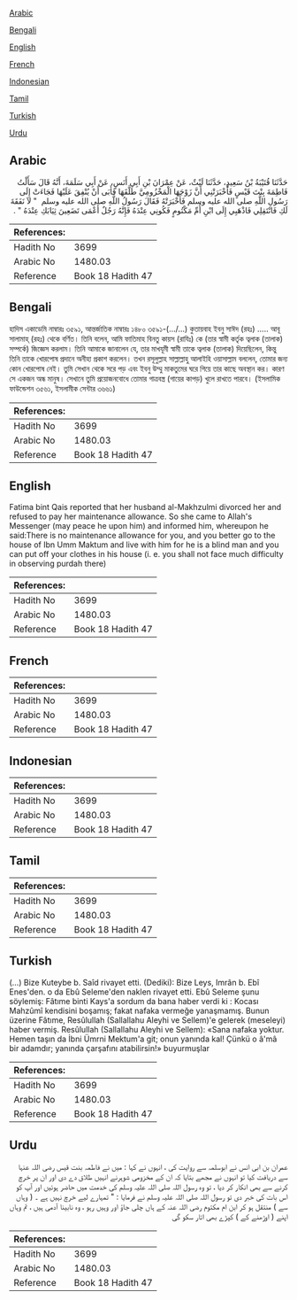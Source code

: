 [Arabic](#arabic)

[Bengali](#bengali)

[English](#english)

[French](#french)

[Indonesian](#indonesian)

[Tamil](#tamil)

[Turkish](#turkish)

[Urdu](#urdu)

## Arabic


<div dir="rtl" lang="ar" style={{fontSize:'larger',backgroundColor:'#f8f9fa',padding:20}}>
حَدَّثَنَا قُتَيْبَةُ بْنُ سَعِيدٍ، حَدَّثَنَا لَيْثٌ، عَنْ عِمْرَانَ بْنِ أَبِي أَنَسٍ، عَنْ أَبِي سَلَمَةَ، أَنَّهُ قَالَ سَأَلْتُ فَاطِمَةَ بِنْتَ قَيْسٍ فَأَخْبَرَتْنِي أَنَّ زَوْجَهَا الْمَخْزُومِيَّ طَلَّقَهَا فَأَبَى أَنْ يُنْفِقَ عَلَيْهَا فَجَاءَتْ إِلَى رَسُولِ اللَّهِ صلى الله عليه وسلم فَأَخْبَرَتْهُ فَقَالَ رَسُولُ اللَّهِ صلى الله عليه وسلم ‏ "‏ لاَ نَفَقَةَ لَكِ فَانْتَقِلِي فَاذْهَبِي إِلَى ابْنِ أُمِّ مَكْتُومٍ فَكُونِي عِنْدَهُ فَإِنَّهُ رَجُلٌ أَعْمَى تَضَعِينَ ثِيَابَكِ عِنْدَهُ ‏"‏ ‏.‏
</div>
<div style={{backgroundColor:'#f8f9fa',padding:20, marginBottom: 10}}><table> <thead> <tr> <th>References:</th> <th></th> </tr> </thead> <tbody><tr><td>Hadith No</td><td>3699</td></tr><tr><td>Arabic No</td><td>1480.03</td></tr><tr><td>Reference</td><td>Book 18 Hadith 47</td></tr></tbody></table></div>

## Bengali


<div dir="ltr" lang="bn" style={{fontSize:'larger',backgroundColor:'#f8f9fa',padding:20}}>
হাদিস একাডেমি নাম্বারঃ ৩৫৯১, আন্তর্জাতিক নাম্বারঃ ১৪৮০ ৩৫৯১-(.../...) কুতায়বাহ ইবনু সাঈদ (রহঃ) ..... আবূ সালামাহ্ (রহঃ) থেকে বর্ণিত। তিনি বলেন, আমি ফাতিমাহ বিনতু কায়স (রাযিঃ) কে (তার স্বামী কর্তৃক ত্বলাক (তালাক) সম্পর্কে) জিজ্ঞেস করলাম। তিনি আমাকে জানালেন যে, তার মাখযূমী স্বামী তাকে ত্বলাক (তালাক) দিয়েছিলেন, কিন্তু তিনি তাকে খোরপোষ প্রদানে অনীহা প্রকাশ করলেন। তখন রসূলুল্লাহ সাল্লাল্লাহু আলাইহি ওয়াসাল্লাম বললেন, তোমার জন্য কোন খোরপোষ নেই। তুমি সেখান থেকে সরে পড় এবং ইবনু উম্মু মাকতুমের ঘরে গিয়ে তার কাছে অবস্থান কর। কারণ সে একজন অন্ধ মানুষ। সেখানে তুমি প্রয়োজনবোধে তোমার গাত্রবস্ত্র (গায়ের কাপড়) খুলে রাখতে পারবে। (ইসলামিক ফাউন্ডেশন ৩৫৬১, ইসলামীক সেন্টার ৩৬৬১)
</div>
<div style={{backgroundColor:'#f8f9fa',padding:20, marginBottom: 10}}><table> <thead> <tr> <th>References:</th> <th></th> </tr> </thead> <tbody><tr><td>Hadith No</td><td>3699</td></tr><tr><td>Arabic No</td><td>1480.03</td></tr><tr><td>Reference</td><td>Book 18 Hadith 47</td></tr></tbody></table></div>

## English


<div dir="ltr" lang="en" style={{fontSize:'larger',backgroundColor:'#f8f9fa',padding:20}}>
Fatima bint Qais reported that her husband al-Makhzulmi divorced her and refused to pay her maintenance allowance. So she came to Allah's Messenger (may peace he upon him) and informed him, whereupon he said:There is no maintenance allowance for you, and you better go to the house of Ibn Umm Maktum and live with him for he is a blind man and you can put off your clothes in his house (i. e. you shall not face much difficulty in observing purdah there)
</div>
<div style={{backgroundColor:'#f8f9fa',padding:20, marginBottom: 10}}><table> <thead> <tr> <th>References:</th> <th></th> </tr> </thead> <tbody><tr><td>Hadith No</td><td>3699</td></tr><tr><td>Arabic No</td><td>1480.03</td></tr><tr><td>Reference</td><td>Book 18 Hadith 47</td></tr></tbody></table></div>

## French


<div dir="ltr" lang="fr" style={{fontSize:'larger',backgroundColor:'#f8f9fa',padding:20}}>

</div>
<div style={{backgroundColor:'#f8f9fa',padding:20, marginBottom: 10}}><table> <thead> <tr> <th>References:</th> <th></th> </tr> </thead> <tbody><tr><td>Hadith No</td><td>3699</td></tr><tr><td>Arabic No</td><td>1480.03</td></tr><tr><td>Reference</td><td>Book 18 Hadith 47</td></tr></tbody></table></div>

## Indonesian


<div dir="ltr" lang="id" style={{fontSize:'larger',backgroundColor:'#f8f9fa',padding:20}}>

</div>
<div style={{backgroundColor:'#f8f9fa',padding:20, marginBottom: 10}}><table> <thead> <tr> <th>References:</th> <th></th> </tr> </thead> <tbody><tr><td>Hadith No</td><td>3699</td></tr><tr><td>Arabic No</td><td>1480.03</td></tr><tr><td>Reference</td><td>Book 18 Hadith 47</td></tr></tbody></table></div>

## Tamil


<div dir="ltr" lang="ta" style={{fontSize:'larger',backgroundColor:'#f8f9fa',padding:20}}>

</div>
<div style={{backgroundColor:'#f8f9fa',padding:20, marginBottom: 10}}><table> <thead> <tr> <th>References:</th> <th></th> </tr> </thead> <tbody><tr><td>Hadith No</td><td>3699</td></tr><tr><td>Arabic No</td><td>1480.03</td></tr><tr><td>Reference</td><td>Book 18 Hadith 47</td></tr></tbody></table></div>

## Turkish


<div dir="ltr" lang="tr" style={{fontSize:'larger',backgroundColor:'#f8f9fa',padding:20}}>
(…) Bize Kuteybe b. Saîd rivayet etti. (Dediki): Bize Leys, Imrân b. Ebî Enes'den. o da Ebû Seleme'den naklen rivayet etti. Ebû Seleme şunu söylemiş: Fâtıme binti Kays'a sordum da bana haber verdi ki : Kocası Mahzûmî kendisini boşamış; fakat nafaka vermeğe yanaşmamış. Bunun üzerine Fâtıme, Resûlullah (Sallallahu Aleyhi ve Sellem)'e gelerek (meseleyi) haber vermiş. Resûlullah (Sallallahu Aleyhi ve Sellem): «Sana nafaka yoktur. Hemen taşın da İbni Ümrni Mektum'a git; onun yanında kal! Çünkü o â'mâ bir adamdır; yanında çarşafını atabilirsin!» buyurmuşlar
</div>
<div style={{backgroundColor:'#f8f9fa',padding:20, marginBottom: 10}}><table> <thead> <tr> <th>References:</th> <th></th> </tr> </thead> <tbody><tr><td>Hadith No</td><td>3699</td></tr><tr><td>Arabic No</td><td>1480.03</td></tr><tr><td>Reference</td><td>Book 18 Hadith 47</td></tr></tbody></table></div>

## Urdu


<div dir="rtl" lang="ur" style={{fontSize:'larger',backgroundColor:'#f8f9fa',padding:20}}>
عمران بن ابی انس نے ابوسلمہ سے روایت کی ، انہوں نے کہا : میں نے فاطمہ بنت قیس رضی اللہ عنہا سے دریافت کیا تو انہوں نے مجھے بتایا کہ ان کے مخزومی شوہرنے انہیں طلاق دے دی اور ان پر خرچ کرنے سے بھی انکار کر دیا ، تو وہ رسول اللہ صلی اللہ علیہ وسلم کی خدمت میں حاضر ہوئیں اور آپ کو اس بات کی خبر دی تو رسول اللہ صلی اللہ علیہ وسلم نے فرمایا : " تمہارے لیے خرچ نہیں ہے ۔ ( وہاں سے ) منتقل ہو کر ابن ام مکتوم رضی اللہ عنہ کے ہاں چلی جاؤ اور وہیں رہو ، وہ نابینا آدمی ہیں ، تم وہاں اپنے ( اوڑھنے کے ) کپڑے بھی اتار سکو گی
</div>
<div style={{backgroundColor:'#f8f9fa',padding:20, marginBottom: 10}}><table> <thead> <tr> <th>References:</th> <th></th> </tr> </thead> <tbody><tr><td>Hadith No</td><td>3699</td></tr><tr><td>Arabic No</td><td>1480.03</td></tr><tr><td>Reference</td><td>Book 18 Hadith 47</td></tr></tbody></table></div>
